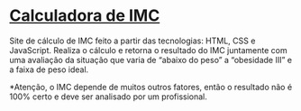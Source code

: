 # <a href="https://amandams09.github.io/imc/">Calculadora de IMC</a>
Site de cálculo de IMC feito a partir das tecnologias: HTML, CSS e JavaScript.
Realiza o cálculo e retorna o resultado do IMC juntamente com uma avaliação da situação que varia de “abaixo do peso” a “obesidade III” e a faixa de peso ideal.

*Atenção, o IMC depende de muitos outros fatores, então o resultado não é 100% certo e deve ser analisado por um profissional.
